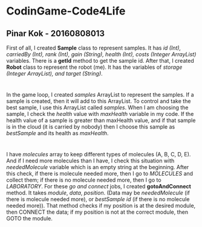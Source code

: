 # CodinGame-Code4Life
## Pinar Kok - 20160808013

First of all, I created **Sample** class to represent samples. It has *id (Int), carriedBy (Int), rank (Int), gain (String), health (Int), costs (Integer ArrayList)* variables. There is a **getId** method to get the sample id. After that, I created **Robot** class to represent the robot (me). It has the variables of *storage (Integer ArrayList), and target (String)*. 
#
In  the game loop, I created *samples* ArrayList to represent the samples. If a sample is created, then it will add to this ArrayList. To control and take the best sample, I use this ArrayList called *samples*. When I am choosing the sample, I check the *health* value with *maxHealth* variable in my code. If the health value of a sample is greater than maxHealth value, and if that sample is in the cloud (it is carried by nobody) then I choose this sample as *bestSample* and its health as *maxHealth*. 
#
I have *molecules* array to keep different types of molecules (A, B, C, D, E). And if I need more molecules than I have, I check this situation with *neededMolecule* variable which is an empty string at the beginning. After this check, if there is molecule needed more, then I go to *MOLECULES* and collect them; if there is no molecule needed more, then I go to *LABORATORY*. For these *go and connect* jobs, I created **gotoAndConnect** method. It takes *module*, *data*, *position*. (Data may be *neededMolecule* (if there is molecule needed more), or *bestSample id* (if there is no molecule needed more)). That method checks if my position is at the desired module, then CONNECT the data; if my position is not at the correct module, then GOTO the module. 
